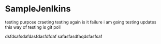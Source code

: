 # SampleJenlkins
testing purpose craeting
testing again is it failure i am going
testing updates
this way of testing is git poll

dsfdsafsdafdasfdasfdfdaf
safasfasdfaqdsfasfsaf
